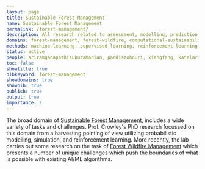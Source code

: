 ```yaml
---
layout: page
title: Sustainable Forest Management 
name: Sustainable Forest Management
permalink: /forest-management/
description: All research related to assessment, modelling, prediction and planning for the sustainable management of forest ecosystems and resources.
domains: forest-management, forest-wildfire, computational-sustainability
methods: machine-learning, supervised-learning, reinforcement-learning, LSTM, LRCN, MARL, MDP
status: active
people: sriramganapathisuburamanian, pardiszohouri, xiangfang, katelarson, markcrowley
toc: false
showtitle: true
bibkeyword: forest-management
showdomains: true 
showbib: true
publish: true
output: true
importance: 2
---
```


The broad domain of [Sustainable Forest Management](/forest-management/), includes a wide variety of tasks and challenges. Prof. Crowley's PhD research focussed on this domain from a harvesting pointing of view utilizing probabilistic modelling, simulation, and reinforcement learning. More recently, the lab carries out some research on the task of [Forest Wildfire Management](/forest-wildfire) which presents a number of unique challenges which push the boundaries of what is possible with existing AI/ML algorithms. 


